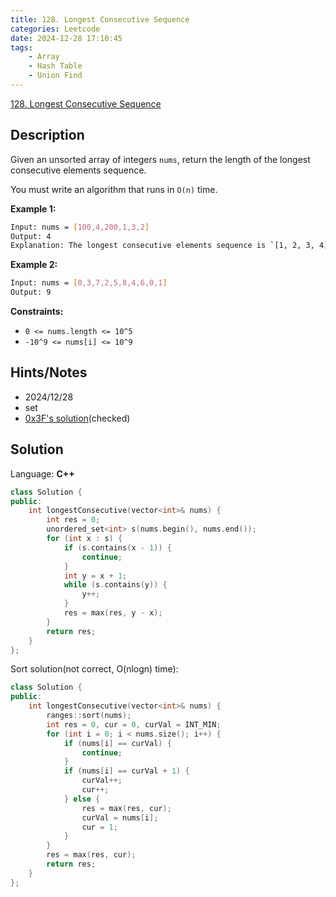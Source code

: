```yaml
---
title: 128. Longest Consecutive Sequence
categories: Leetcode
date: 2024-12-28 17:10:45
tags:
    - Array
    - Hash Table
    - Union Find
---
```


[128. Longest Consecutive Sequence](https://leetcode.com/problems/longest-consecutive-sequence/description/?envType=problem-list-v2&envId=plakya4j)

## Description

Given an unsorted array of integers `nums`, return the length of the longest consecutive elements sequence.

You must write an algorithm that runs in `O(n)` time.

**Example 1:**

```bash
Input: nums = [100,4,200,1,3,2]
Output: 4
Explanation: The longest consecutive elements sequence is `[1, 2, 3, 4]`. Therefore its length is 4.
```

**Example 2:**

```bash
Input: nums = [0,3,7,2,5,8,4,6,0,1]
Output: 9
```

**Constraints:**

- `0 <= nums.length <= 10^5`
- `-10^9 <= nums[i] <= 10^9`

## Hints/Notes

- 2024/12/28
- set
- [0x3F's solution](https://leetcode.cn/problems/longest-consecutive-sequence/solutions/3005726/ha-xi-biao-on-zuo-fa-pythonjavacgojsrust-whop/)(checked)

## Solution

Language: **C++**

```C++
class Solution {
public:
    int longestConsecutive(vector<int>& nums) {
        int res = 0;
        unordered_set<int> s(nums.begin(), nums.end());
        for (int x : s) {
            if (s.contains(x - 1)) {
                continue;
            }
            int y = x + 1;
            while (s.contains(y)) {
                y++;
            }
            res = max(res, y - x);
        }
        return res;
    }
};
```

Sort solution(not correct, O(nlogn) time):

```C++
class Solution {
public:
    int longestConsecutive(vector<int>& nums) {
        ranges::sort(nums);
        int res = 0, cur = 0, curVal = INT_MIN;
        for (int i = 0; i < nums.size(); i++) {
            if (nums[i] == curVal) {
                continue;
            }
            if (nums[i] == curVal + 1) {
                curVal++;
                cur++;
            } else {
                res = max(res, cur);
                curVal = nums[i];
                cur = 1;
            }
        }
        res = max(res, cur);
        return res;
    }
};
```
